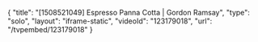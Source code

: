 {
    "title": "[1508521049] Espresso Panna Cotta | Gordon Ramsay",
    "type": "solo",
    "layout": "iframe-static",
    "videoId": "123179018",
    "url": "\/tvpembed\/123179018"
}